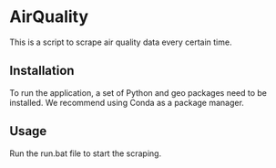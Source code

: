 # AirQuality
This is a script to scrape air quality data every certain time.

## Installation
To run the application, a set of Python and geo packages need to be installed. We recommend using Conda as a package manager.

## Usage
Run the run.bat file to start the scraping.